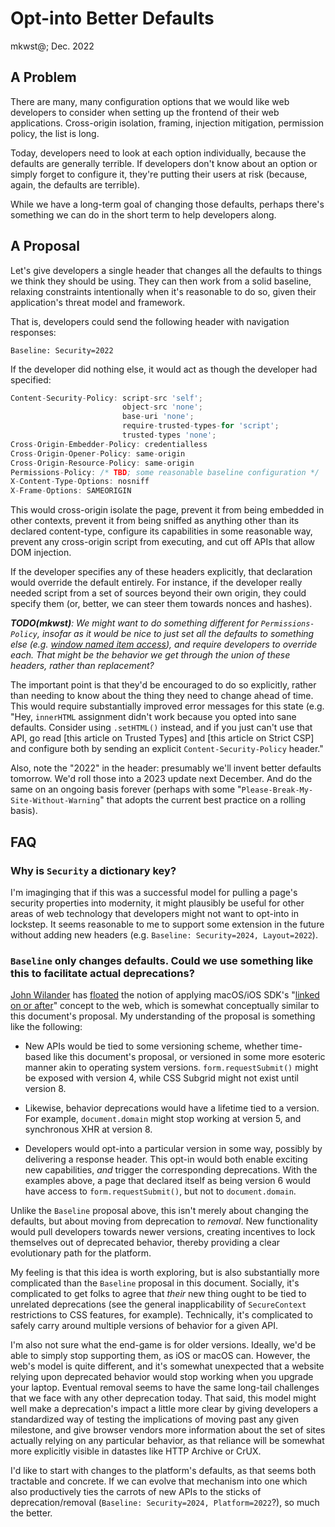 Opt-into Better Defaults
========================

mkwst@; Dec. 2022

A Problem
---------

There are many, many configuration options that we would like web developers to consider when setting up the frontend of their web applications. Cross-origin isolation, framing, injection mitigation, permission policy, the list is long.

Today, developers need to look at each option individually, because the defaults are generally terrible. If developers don't know about an option or simply forget to configure it, they're putting their users at risk (because, again, the defaults are terrible).

While we have a long-term goal of changing those defaults, perhaps there's something we can do in the short term to help developers along.

A Proposal
----------

Let's give developers a single header that changes all the defaults to things we think they should be using. They can then work from a solid baseline, relaxing constraints intentionally when it's reasonable to do so, given their application's threat model and framework.

That is, developers could send the following header with navigation responses:

```http
Baseline: Security=2022
```

If the developer did nothing else, it would act as though the developer had specified:

```js
Content-Security-Policy: script-src 'self';
                         object-src 'none';
                         base-uri 'none';
                         require-trusted-types-for 'script';
                         trusted-types 'none';
Cross-Origin-Embedder-Policy: credentialless
Cross-Origin-Opener-Policy: same-origin
Cross-Origin-Resource-Policy: same-origin
Permissions-Policy: /* TBD; some reasonable baseline configuration */
X-Content-Type-Options: nosniff
X-Frame-Options: SAMEORIGIN
```

This would cross-origin isolate the page, prevent it from being embedded in other contexts, prevent it from being sniffed as anything other than its declared content-type, configure its capabilities in some reasonable way, prevent any cross-origin script from executing, and cut off APIs that allow DOM injection.

If the developer specifies any of these headers explicitly, that declaration would override the default entirely. For instance, if the developer really needed script from a set of sources beyond their own origin, they could specify them (or, better, we can steer them towards nonces and hashes).

_**TODO(mkwst)**: We might want to do something different for `Permissions-Policy`, insofar as it would be nice to just set all the defaults to something else (e.g. [window named item access](https://github.com/w3c/webappsec-permissions-policy/issues/349)), and require developers to override each. That might be the behavior we get through the union of these headers, rather than replacement?_

The important point is that they'd be encouraged to do so explicitly, rather than needing to know about the thing they need to change ahead of time. This would require substantially improved error messages for this state (e.g. "Hey, `innerHTML` assignment didn't work because you opted into sane defaults. Consider using `.setHTML()` instead, and if you just can't use that API, go read [this article on Trusted Types] and [this article on Strict CSP] and configure both by sending an explicit `Content-Security-Policy` header."

Also, note the "2022" in the header: presumably we'll invent better defaults tomorrow. We'd roll those into a 2023 update next December. And do the same on an ongoing basis forever (perhaps with some "`Please-Break-My-Site-Without-Warning`" that adopts the current best practice on a rolling basis).

FAQ
---

### Why is `Security` a dictionary key?

I'm imaginging that if this was a successful model for pulling a page's security
properties into modernity, it might plausibly be useful for other areas of web
technology that developers might not want to opt-into in lockstep. It seems
reasonable to me to support some extension in the future without adding new
headers (e.g. `Baseline: Security=2024, Layout=2022`).

### `Baseline` only changes defaults. Could we use something like this to facilitate actual deprecations?

[John Wilander][wilander] has [floated][tpac2022] the notion of applying macOS/iOS SDK's
"[linked on or after][looa]" concept to the web, which is somewhat conceptually similar
to this document's proposal. My understanding of the proposal is something like the
following:

*   New APIs would be tied to some versioning scheme, whether time-based like this
    document's proposal, or versioned in some more esoteric manner akin to operating
    system versions. `form.requestSubmit()` might be exposed with version 4, while CSS
    Subgrid might not exist until version 8. 

*   Likewise, behavior deprecations would have a lifetime tied to a version. For example,
    `document.domain` might stop working at version 5, and synchronous XHR at version 8.

*   Developers would opt-into a particular version in some way, possibly by delivering
    a response header. This opt-in would both enable exciting new capabilities, _and_
    trigger the corresponding deprecations. With the examples above, a page that
    declared itself as being version 6 would have access to `form.requestSubmit()`,
    but not to `document.domain`.

Unlike the `Baseline` proposal above, this isn't merely about changing the defaults, but
about moving from deprecation to _removal_. New functionality would pull developers towards
newer versions, creating incentives to lock themselves out of deprecated behavior, thereby
providing a clear evolutionary path for the platform.

My feeling is that this idea is worth exploring, but is also substantially more complicated
than the `Baseline` proposal in this document. Socially, it's complicated to get folks to
agree that _their_ new thing ought to be tied to unrelated deprecations (see the general
inapplicability of `SecureContext` restrictions to CSS features, for example). Technically,
it's complicated to safely carry around multiple versions of behavior for a given API.

I'm also not sure what the end-game is for older versions. Ideally, we'd be able to simply
stop supporting them, as iOS or macOS can. However, the web's model is quite different,
and it's somewhat unexpected that a website relying upon deprecated behavior would stop
working when you upgrade your laptop. Eventual removal seems to have the same long-tail
challenges that we face with any other deprecation today. That said, this model might
well make a deprecation's impact a little more clear by giving developers a standardized
way of testing the implications of moving past any given milestone, and give browser
vendors more information about the set of sites actually relying on any particular
behavior, as that reliance will be somewhat more explicitly visible in datastes like
HTTP Archive or CrUX.

I'd like to start with changes to the platform's defaults, as that seems both tractable
and concrete. If we can evolve that mechanism into one which also productively ties the
carrots of new APIs to the sticks of deprecation/removal
(`Baseline: Security=2024, Platform=2022`?), so much the better.

[wilander]: https://hackerfiction.net/
[tpac2022]: https://github.com/w3c/webappsec/blob/main/meetings/2022/2022-09-12-TPAC-minutes-1.md#:~:text=JohnW%3A%20I%27ve%20brought%20this%20up%20before%2C%20but%20something%20like%20on%20OS%20linking%3A%20%22on%20or%20after%20XXX%22%2C%20you%20opt%20in%20to%20the%20new%20thing%20but%20can%27t%20use%20the%20old%20thing%20any%20more.
[looa]: https://developer.apple.com/documentation/uikit/uiapplication/1622952-canopenurl#discussion:~:text=If%20you%20link%20your%20app%20on%20or%20after%20iOS%209.0
